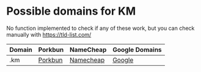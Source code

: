 # Possible domains for KM

No function implemented to check if any of these work, but you can check manually with https://tld-list.com/

| Domain | Porkbun | NameCheap | Google Domains |
|---|---|---|---|
| .km | [Porkbun](https://porkbun.com/checkout/search?prb=e814663da1&tlds=&idnLanguage=&search=search&q=.km) | [Namecheap](https://www.namecheap.com/domains/registration/results/?domain=.km) | [Google](https://domains.google.com/registrar/search?searchTerm=.km) |
